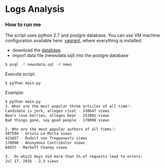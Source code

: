 # Logs Analysis
### How to run me
The script uses python 2.7 and postgre database. You can use VM machine configuration available here: [vagrant](https://s3.amazonaws.com/video.udacity-data.com/topher/2018/April/5acfbfa3_fsnd-virtual-machine/fsnd-virtual-machine.zip), where everything is installed.

- download the [database](https://d17h27t6h515a5.cloudfront.net/topher/2016/August/57b5f748_newsdata/newsdata.zip)
- import data file (newsdata.sql) into the postgre database
```sh
$ psql -f newsdata.sql -d news
```
Execute script:
```sh
$ python main.py
```

Example:
```sh
$ python main.py
1. What are the most popular three articles of all time?:
Candidate is jerk, alleges rival - 338647 views
Bears love berries, alleges bear - 253801 views
Bad things gone, say good people - 170098 views

2. Who are the most popular authors of all times?:
507594 - Ursula La Multa views
423457 - Rudolf von Treppenwitz views
170098 - Anonymous Contributor views
84557 - Markoff Chaney views

3.  On which days did more than 1% of requests lead to errors:
Jul 17, 2016 - 2.3 views
```
